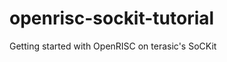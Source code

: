 openrisc-sockit-tutorial
========================

Getting started with OpenRISC on terasic's SoCKit
